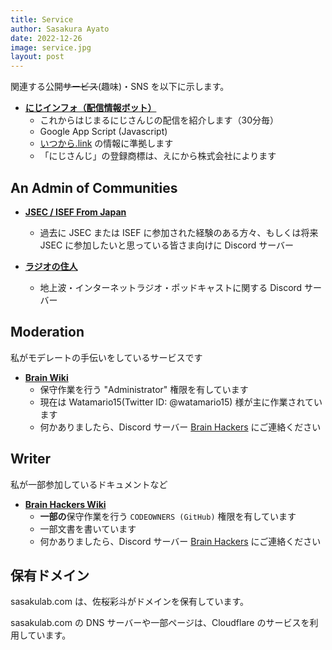 ```yaml
---
title: Service
author: Sasakura Ayato
date: 2022-12-26
image: service.jpg
layout: post
---
```


関連する公開~~サービス~~(趣味)・SNS を以下に示します。

- **[にじインフォ（配信情報ボット）](https://twitter.com/infobot_2434)**
  - これからはじまるにじさんじの配信を紹介します（30分毎）
  - Google App Script (Javascript)
  - [いつから.link](https://www.itsukaralink.jp/) の情報に準拠します
  - 「にじさんじ」の登録商標は、えにから株式会社によります

## An Admin of Communities

- **[JSEC / ISEF From Japan](https://blog.sasakulab.com/pr/2022-12-26/jsec-discord)**
  - 過去に JSEC または ISEF に参加された経験のある方々、もしくは将来 JSEC に参加したいと思っている皆さま向けに Discord サーバー

- **[ラジオの住人](https://discord.gg/wGx66ACXGP)**
  - 地上波・インターネットラジオ・ポッドキャストに関する Discord サーバー

## Moderation

私がモデレートの手伝いをしているサービスです

- **[Brain Wiki](https://brain.fandom.com/ja/wiki/Brain_Wiki)**
  - 保守作業を行う "Administrator" 権限を有しています
  - 現在は Watamario15(Twitter ID: @watamario15) 様が主に作業されています
  - 何かありましたら、Discord サーバー [Brain Hackers](https://brain.fandom.com/ja/wiki/Brain_Wiki) にご連絡ください

## Writer

私が一部参加しているドキュメントなど

- **[Brain Hackers Wiki](https://wiki.brainux.org/)**
  - **一部の**保守作業を行う `CODEOWNERS (GitHub)` 権限を有しています
  - 一部文書を書いています
  - 何かありましたら、Discord サーバー [Brain Hackers](https://brain.fandom.com/ja/wiki/Brain_Wiki) にご連絡ください

## 保有ドメイン

sasakulab.com は、佐桜彩斗がドメインを保有しています。

sasakulab.com の DNS サーバーや一部ページは、Cloudflare のサービスを利用しています。
